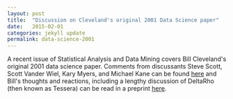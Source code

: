```yaml
---
layout: post
title:  "Discussion on Cleveland's original 2001 Data Science paper"
date:   2015-02-01
categories: jekyll update
permalink: data-science-2001
---
```


A recent issue of Statistical Analysis and Data Mining covers Bill Cleveland's original 2001 data science paper.  Comments from discussants Steve Scott, Scott Vander Wiel, Kary Myers, and Michael Kane can be found [here](http://onlinelibrary.wiley.com/doi/10.1002/sam.2014.7.issue-6/issuetoc) and Bill's thoughts and reactions, including a lengthy discussion of DeltaRho (then known as Tessera) can be read in a preprint [here](http://ml.stat.purdue.edu/hafen/preprints/Cleveland_SADM_2014.pdf).
